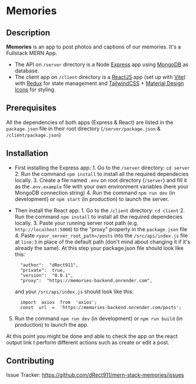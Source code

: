 # Memories

## Description

**Memories** is an app to post photos and captions of our memories. It's a Fullstack MERN App.
- The API on `/server` directory is a Node [Express](https://expressjs.com) app using [MongoDB](https://www.mongodb.com) as database.
- The client app on `/client` directory is a [ReactJS](https://reactjs.org) app (set up with [Vite](https://vitejs.dev)) with [Redux](https://redux.js.org) for state management and [TailwindCSS](https://tailwindcss.com) + [Material Design Icons](https://github.com/google/material-design-icons) for styling.

## Prerequisites
All the dependencies of both apps (Express & React) are listed in the `package.json` file in their root directory (`/server/package.json` & `/client/package.json`)

## Installation
- First installing the Express app:
		1. Go to the `/server` directory: `cd server` 
		2. Run the command `npm install`  to install all the required dependecies locally.
		3. Create a file named `.env` on root directory (`/server`) and fill it as the .`env.example` file with your own environment variables (here your MongoDB connection string)
		4. Run the command `npm run dev`  (in development) or `npm start` (in production) to launch the server.
		
- Then install the React app:
		1. Go to the `/client` directory: `cd client`
		2. Run the command `npm install`  to install all the required dependecies locally.
		3. Paste your running server root path (e.g. `http://localhost:5000`) to the "proxy" property in the `package.json` file
		4. Paste `<your_server_root_path>/posts` into the `/src/api/index.js` file at `line:3` in place of the default path (don't mind about changing it if it's already the same). At this step your package.json file should look like this:
		
		"author":  "dRect911",
		"private":  true,
		"version":  "0.0.1",
		"proxy":  "https://memories-backend.onrender.com",
	
	and your `/src/api/index.js` should look like this:

		import  axios  from  'axios';
		const  url  =  'https://memories-backend.onrender.com/posts';
		
5. Run the command `npm run dev`  (in development) or `npm run build` (in production) to launch the app.

At this point you might be done and able to check the app on the react output link t perform different actions such as create or edit a post.

## Contributing

Issue Tracker: https://github.com/dRect911/mern-stack-memories/issues
